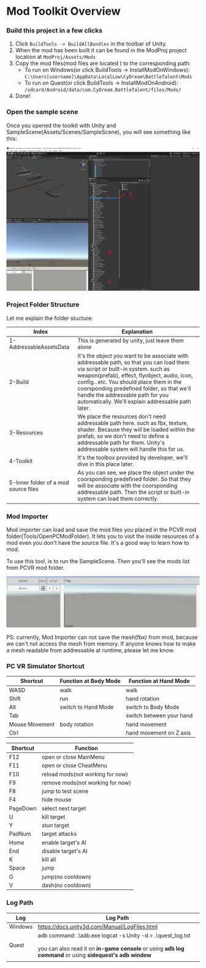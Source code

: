 # Mod Toolkit Overview

### Build this project in a few clicks

1. Click `BuildTools -> BuildAllBundles` in the toolbar of Unity.
2. When the mod has been built it can be found in the ModProj project location at `ModProj/Assets/Mods`
3. Copy the mod files(mod files are located ) to the corresponding path:
   * To run on Windows(or click BuildTools -> InstallModOnWindows): `C:\Users[username]\AppData\LocalLow\CyDream\BattleTalent\Mods`
   * To run on Quest(or click BuildTools -> InstallModOnAndroid): `/sdcard/Android/data/com.CyDream.BattleTalent/files/Mods/`
4. Done!

### Open the sample scene

Once you opened the toolkit with Unity and SampleScene(Assets/Scenes/SampleScene), you will see something like this:

![image-20220713105752324](1.modtoolkit-overview/image-20220713105752324.png)

### Project Folder Structure

Let me explain the folder stucture:

| Index                                | Explanation                                                  |
| ------------------------------------ | ------------------------------------------------------------ |
| 1-AddressableAssetsData              | This is generated by unity, just leave them alone            |
| 2-Build                              | It's the object you want to be associate with addressable path, so that you can load them via script or built-in system. such as weapon(prefab), effect, flyobject, audio, icon, config...etc. You should place them in the coorsponding predefined folder, so that we'll handle the addressable path for you automatically. We'll explain addressable path later. |
| 3-Resources                          | We place the resources don't need addressable path here. such as fbx, texture, shader. Because they will be loaded within the prefab, so we don't need to define a addressable path for them. Unity's addressable system will handle this for us. |
| 4-Toolkit                            | It's the toolbox provided by developer, we'll dive in this place later. |
| 5-Inner folder of a mod source files | As you can see, we place the object under the coorsponding predefined folder. So that they will be associate with the coorsponding addressable path. Then the script or built-in system can load them correctly. |

### Mod Importer

Mod importer can load and save the mod files you placed in the PCVR mod folder(Tools/OpenPCModFolder). It lets you to visit the inside resources of a mod even you don't have the source file. It's a good way to learn how to mod.

To use this tool, is to run the SampleScene. Then you'll see the mods list from PCVR mod folder.

![image-20220713200308459](1.modtoolkit-overview/image-20220713200308459.png)

PS: currently, Mod Importer can not save the mesh(fbx) from mod, because we can't not access the mesh from memory. If anyone knows how to make a mesh readable from addressable at runtime, please let me know.


### PC VR Simulator Shortcut

| Shortcut       | Function at Body Mode | Function at Hand Mode    |
| -------------- | --------------------- | ------------------------ |
| WASD           | walk                  | walk                     |
| Shift          | run                   | hand rotation            |
| Alt            | switch to Hand Mode   | switch to Body Mode      |
| Tab            |                       | switch between your hand |
| Mouse Movement | body rotation         | hand movement            |
| Ctrl           |                       | hand movement on Z axis  |

| Shortcut | Function                         |
| -------- | -------------------------------- |
| F12      | open or close MainMenu           |
| F11      | open or close CheatMenu          |
| F10      | reload mods(not working for now) |
| F9       | remove mods(not working for now) |
| F8       | jump to test scene               |
| F4       | hide mouse                       |
| PageDown | select next target               |
| U        | kill target                      |
| Y        | stun target                      |
| PadNum   | target attacks                   |
| Home     | enable target's AI               |
| End      | disable target's AI              |
| K        | kill all                         |
| Space    | jump                             |
| G        | jump(no cooldown)                |
| V        | dash(no cooldown)                |



### Log Path

| Log     | Log Path                                                     |
| ------- | ------------------------------------------------------------ |
| Windows | https://docs.unity3d.com/Manual/LogFiles.html                |
| Quest   | adb command: .\adb.exe logcat -s Unity -d > .\quest_log.txt<br /><br />you can also read it on **in-game console** or using **adb log command** or using **sidequest's adb window** |
|         |                                                              |
